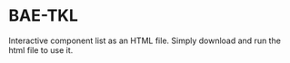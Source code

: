 # BAE-TKL
Interactive component list as an HTML file.
Simply download and run the html file to use it.
